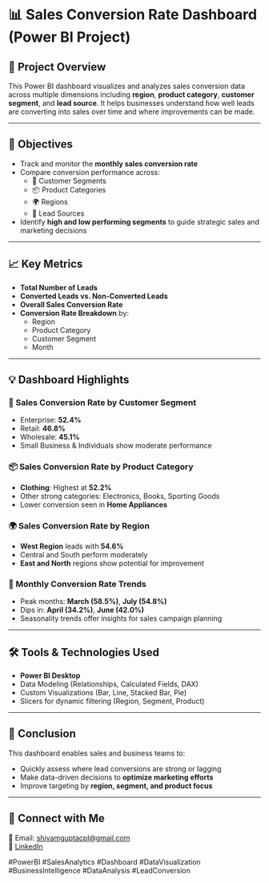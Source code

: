 # 📊 Sales Conversion Rate Dashboard (Power BI Project)

## 📌 Project Overview
This Power BI dashboard visualizes and analyzes sales conversion data across multiple dimensions including **region**, **product category**, **customer segment**, and **lead source**. It helps businesses understand how well leads are converting into sales over time and where improvements can be made.

---

## 🎯 Objectives
- Track and monitor the **monthly sales conversion rate**
- Compare conversion performance across:
  - 🧍 Customer Segments
  - 📦 Product Categories
  - 🌍 Regions
  - 🔗 Lead Sources
- Identify **high and low performing segments** to guide strategic sales and marketing decisions

---

## 📈 Key Metrics
- **Total Number of Leads**  
- **Converted Leads vs. Non-Converted Leads**  
- **Overall Sales Conversion Rate**  
- **Conversion Rate Breakdown** by:
  - Region
  - Product Category
  - Customer Segment
  - Month

---

## 💡 Dashboard Highlights

### 🧍 Sales Conversion Rate by Customer Segment
- Enterprise: **52.4%**
- Retail: **46.8%**
- Wholesale: **45.1%**
- Small Business & Individuals show moderate performance

### 📦 Sales Conversion Rate by Product Category
- **Clothing**: Highest at **52.2%**
- Other strong categories: Electronics, Books, Sporting Goods
- Lower conversion seen in **Home Appliances**

### 🌍 Sales Conversion Rate by Region
- **West Region** leads with **54.6%**
- Central and South perform moderately
- **East and North** regions show potential for improvement

### 📅 Monthly Conversion Rate Trends
- Peak months: **March (58.5%)**, **July (54.8%)**
- Dips in: **April (34.2%)**, **June (42.0%)**
- Seasonality trends offer insights for sales campaign planning

---

## 🛠 Tools & Technologies Used
- **Power BI Desktop**
- Data Modeling (Relationships, Calculated Fields, DAX)
- Custom Visualizations (Bar, Line, Stacked Bar, Pie)
- Slicers for dynamic filtering (Region, Segment, Product)

---

## 📌 Conclusion
This dashboard enables sales and business teams to:
- Quickly assess where lead conversions are strong or lagging
- Make data-driven decisions to **optimize marketing efforts**
- Improve targeting by **region, segment, and product focus**

---

## 🤝 Connect with Me
📧 Email: shivamguptacpl@gmail.com  
💼 [LinkedIn](https://www.linkedin.com/in/shivamgupta-da)  

#PowerBI #SalesAnalytics #Dashboard #DataVisualization #BusinessIntelligence #DataAnalysis #LeadConversion
